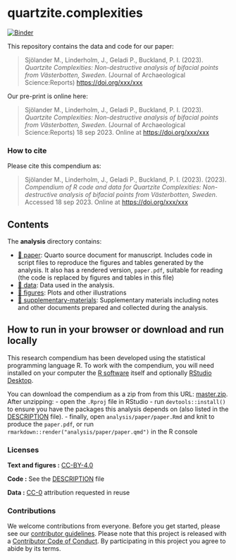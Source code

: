 
<!-- README.md is generated from README.Rmd. Please edit that file -->

# quartzite.complexities

[![Binder](https://mybinder.org/badge_logo.svg)](https://mybinder.org/v2/gh/MattiasSealander/quartzite.complexities/master?urlpath=rstudio)

This repository contains the data and code for our paper:

> Sjölander M., Linderholm, J., Geladi P., Buckland, P. I. (2023).
> *Quartzite Complexities: Non-destructive analysis of bifacial points
> from Västerbotten, Sweden*. (Journal of Archaeological
> Science:Reports) <https://doi.org/xxx/xxx>

Our pre-print is online here:

> Sjölander M., Linderholm, J., Geladi P., Buckland, P. I. (2023).
> *Quartzite Complexities: Non-destructive analysis of bifacial points
> from Västerbotten, Sweden*. (Journal of Archaeological
> Science:Reports) 18 sep 2023. Online at <https://doi.org/xxx/xxx>

### How to cite

Please cite this compendium as:

> Sjölander M., Linderholm, J., Geladi P., Buckland, P. I. (2023).
> (2023). *Compendium of R code and data for Quartzite Complexities:
> Non-destructive analysis of bifacial points from Västerbotten,
> Sweden*. Accessed 18 sep 2023. Online at <https://doi.org/xxx/xxx>

## Contents

The **analysis** directory contains:

- [:file_folder: paper](/analysis/paper): Quarto source document for
  manuscript. Includes code in script files to reproduce the figures and
  tables generated by the analysis. It also has a rendered version,
  `paper.pdf`, suitable for reading (the code is replaced by figures and
  tables in this file)
- [:file_folder: data](/analysis/data): Data used in the analysis.
- [:file_folder: figures](/analysis/figures): Plots and other
  illustrations
- [:file_folder:
  supplementary-materials](/analysis/supplementary-materials):
  Supplementary materials including notes and other documents prepared
  and collected during the analysis.

## How to run in your browser or download and run locally

This research compendium has been developed using the statistical
programming language R. To work with the compendium, you will need
installed on your computer the [R
software](https://cloud.r-project.org/) itself and optionally [RStudio
Desktop](https://rstudio.com/products/rstudio/download/).

You can download the compendium as a zip from from this URL:
[master.zip](/archive/refs/heads/main.zip). After unzipping: - open the
`.Rproj` file in RStudio - run `devtools::install()` to ensure you have
the packages this analysis depends on (also listed in the
[DESCRIPTION](/DESCRIPTION) file). - finally, open
`analysis/paper/paper.Rmd` and knit to produce the `paper.pdf`, or run
`rmarkdown::render("analysis/paper/paper.qmd")` in the R console

### Licenses

**Text and figures :**
[CC-BY-4.0](http://creativecommons.org/licenses/by/4.0/)

**Code :** See the [DESCRIPTION](DESCRIPTION) file

**Data :** [CC-0](http://creativecommons.org/publicdomain/zero/1.0/)
attribution requested in reuse

### Contributions

We welcome contributions from everyone. Before you get started, please
see our [contributor guidelines](CONTRIBUTING.md). Please note that this
project is released with a [Contributor Code of Conduct](CONDUCT.md). By
participating in this project you agree to abide by its terms.
